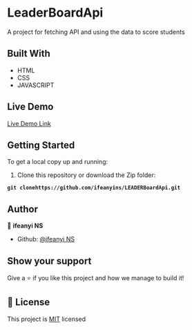 # LeaderBoardApi
A project for fetching API and using the data to score students

## Built With

- HTML
- CSS
- JAVASCRIPT

## Live Demo

[Live Demo Link](https://ifeanyins.github.io/LEADERBoardApi/)

## Getting Started

To get a local copy up and running:

1. Clone this repository or download the Zip folder:

**``git clonehttps://github.com/ifeanyins/LEADERBoardApi.git``**


## Author

👤 **ifeanyi NS**

- Github: [@ifeanyi NS](https://github.com/ifeanyins)


## Show your support

Give a ⭐️ if you like this project and how we manage to build it!

## 📝 License

This project is [MIT](./MIT.md) licensed